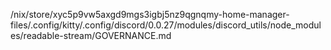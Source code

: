 /nix/store/xyc5p9vw5axgd9mgs3igbj5nz9qgnqmy-home-manager-files/.config/kitty/.config/discord/0.0.27/modules/discord_utils/node_modules/readable-stream/GOVERNANCE.md